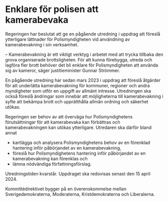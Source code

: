 # Enklare för polisen att kamerabevaka

Regeringen har beslutat att ge en pågående utredning i uppdrag att föreslå ytterligare lättnader för Polismyndigheten vid användning av kamerabevakning i sin verksamhet.

– Kamerabevakning är ett viktigt verktyg i arbetet med att trycka tillbaka den grova organiserade brottsligheten. För att kunna förebygga, utreda och lagföra fler brott behöver det bli enklare för Polismyndigheten att använda sig av kameror, säger justitieminister Gunnar Strömmer.

En pågående utredning har sedan mars 2023 i uppdrag att föreslå åtgärder för att underlätta kamerabevakning för kommuner, regioner och andra myndigheter som utför en uppgift av allmänt intresse. Utredningen ska också föreslå ändringar som innebär att möjligheterna till kamerabevakning i syfte att bekämpa brott och upprätthålla allmän ordning och säkerhet utökas.

Regeringen ser behov av att överväga hur Polismyndighetens förutsättningar för att kamerabevaka kan förbättras och kamerabevakningen kan utökas ytterligare. Utredaren ska därför bland annat

* kartlägga och analysera Polismyndighetens behov av en förenklad hantering inför påbörjandet av en kamerabevakning,
* föreslå hur Polismyndighetens hantering inför påbörjandet av en kamerabevakning kan förenklas och
* lämna nödvändiga författningsförslag.

Utredningstiden kvarstår. Uppdraget ska redovisas senast den 15 april 2024.

Kommittédirektivet bygger på en överenskommelse mellan Sverigedemokraterna, Moderaterna, Kristdemokraterna och Liberalerna.
